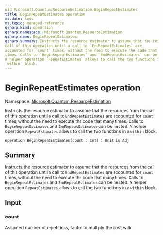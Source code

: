 ```yaml
---
uid Microsoft.Quantum.ResourceEstimation.BeginRepeatEstimates
title: BeginRepeatEstimates operation
ms.date: todo
ms.topic: managed-reference
qsharp.kind: opeartion
qsharp.namespace: Microsoft.Quantum.ResourceEstimation
qsharp.name: BeginRepeatEstimates
qsharp.summary: Instructs the resource estimator to assume that the resources from the
call of this operation until a call to `EndRepeatEstimates` are
accounted for `count` times, without the need to execute the code that many
times. Calls to `BeginRepeatEstimates` and `EndRepeatEstimates` can be nested.
A helper operation `RepeatEstimates` allows to call the two functions in a
`within` block.
---
```


# BeginRepeatEstimates operation

Namespace: [Microsoft.Quantum.ResourceEstimation](xref:Microsoft.Quantum.ResourceEstimation)

Instructs the resource estimator to assume that the resources from the
call of this operation until a call to `EndRepeatEstimates` are
accounted for `count` times, without the need to execute the code that many
times. Calls to `BeginRepeatEstimates` and `EndRepeatEstimates` can be nested.
A helper operation `RepeatEstimates` allows to call the two functions in a
`within` block.
```qsharp
operation BeginRepeatEstimates(count : Int) : Unit is Adj
```

## Summary

Instructs the resource estimator to assume that the resources from the
call of this operation until a call to `EndRepeatEstimates` are
accounted for `count` times, without the need to execute the code that many
times. Calls to `BeginRepeatEstimates` and `EndRepeatEstimates` can be nested.
A helper operation `RepeatEstimates` allows to call the two functions in a
`within` block.

## Input
### count
Assumed number of repetitions, factor to multiply the cost with
